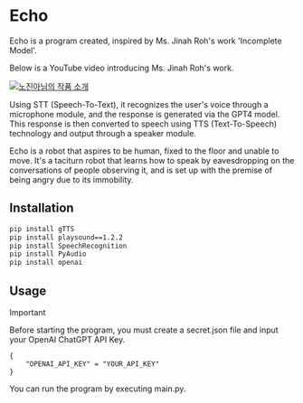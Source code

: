 # Echo

Echo is a program created, inspired by Ms. Jinah Roh's work 'Incomplete Model'.

Below is a YouTube video introducing Ms. Jinah Roh's work.

[![노진아님의 작품 소개](http://img.youtube.com/vi/uTCa5I9LwNc/maxresdefault.jpg)](http://www.youtube.com/watch?v=uTCa5I9LwNc)

Using STT (Speech-To-Text), it recognizes the user's voice through a microphone module, and the response is generated via the GPT4 model. This response is then converted to speech using TTS (Text-To-Speech) technology and output through a speaker module.

Echo is a robot that aspires to be human, fixed to the floor and unable to move. It's a taciturn robot that learns how to speak by eavesdropping on the conversations of people observing it, and is set up with the premise of being angry due to its immobility.

## Installation

```sh
pip install gTTS
pip install playsound==1.2.2
pip install SpeechRecognition
pip install PyAudio
pip install openai
```

## Usage

> [!IMPORTANT]
> Before starting the program, you must create a secret.json file and input your OpenAI ChatGPT API Key.
```
{
    "OPENAI_API_KEY" = "YOUR_API_KEY"
}
```
You can run the program by executing main.py.
